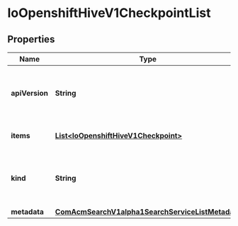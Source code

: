 
# IoOpenshiftHiveV1CheckpointList

## Properties
Name | Type | Description | Notes
------------ | ------------- | ------------- | -------------
**apiVersion** | **String** | APIVersion defines the versioned schema of this representation of an object. Servers should convert recognized schemas to the latest internal value, and may reject unrecognized values. More info: https://git.k8s.io/community/contributors/devel/sig-architecture/api-conventions.md#resources |  [optional]
**items** | [**List&lt;IoOpenshiftHiveV1Checkpoint&gt;**](IoOpenshiftHiveV1Checkpoint.md) | List of checkpoints. More info: https://git.k8s.io/community/contributors/devel/sig-architecture/api-conventions.md | 
**kind** | **String** | Kind is a string value representing the REST resource this object represents. Servers may infer this from the endpoint the client submits requests to. Cannot be updated. In CamelCase. More info: https://git.k8s.io/community/contributors/devel/sig-architecture/api-conventions.md#types-kinds |  [optional]
**metadata** | [**ComAcmSearchV1alpha1SearchServiceListMetadata**](ComAcmSearchV1alpha1SearchServiceListMetadata.md) |  |  [optional]



